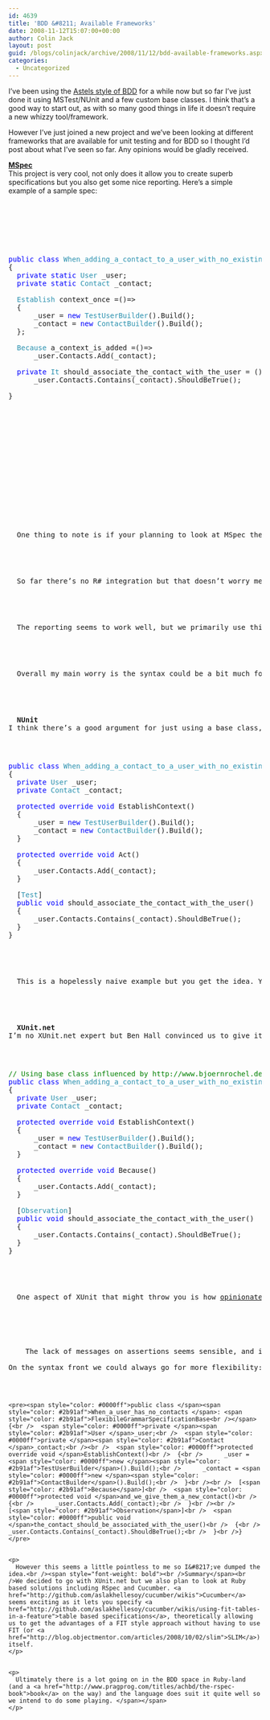 ```yaml
---
id: 4639
title: 'BDD &#8211; Available Frameworks'
date: 2008-11-12T15:07:00+00:00
author: Colin Jack
layout: post
guid: /blogs/colinjack/archive/2008/11/12/bdd-available-frameworks.aspx
categories:
  - Uncategorized
---
```

I&#8217;ve been using the [Astels style of BDD](http://blog.daveastels.com/files/BDD_Intro.pdf) for a while now but so far I&#8217;ve just done it using MSTest/NUnit and a few custom base classes. I think that&#8217;s a good way to start out, as with so many good things in life it doesn&#8217;t require a new whizzy tool/framework.

However I&#8217;ve just joined a new project and we&#8217;ve been looking at different frameworks that are available for unit testing and for BDD so I thought I&#8217;d post about what I&#8217;ve seen so far. Any opinions would be gladly received.

[<span style="font-weight: bold">MSpec</span>](http://codebetter.com/blogs/aaron.jensen/archive/2008/05/08/introducing-machine-specifications-or-mspec-for-short.aspx)  
This project is very cool, not only does it allow you to create superb specifications but you also get some nice reporting. Here&#8217;s a simple example of a sample spec:

<pre><p>
  &nbsp;
</p>

<pre><span style="color: #0000ff">public class </span><span style="color: #2b91af">When_adding_a_contact_to_a_user_with_no_existing_contacts<br /></span>{<br />  <span style="color: #0000ff">private static </span><span style="color: #2b91af">User </span>_user;<br />  <span style="color: #0000ff">private static </span><span style="color: #2b91af">Contact </span>_contact;<br /><br />  <span style="color: #2b91af">Establish </span>context_once =()=&gt;<br />  {<br />      _user = <span style="color: #0000ff">new </span><span style="color: #2b91af">TestUserBuilder</span>().Build();<br />      _contact = <span style="color: #0000ff">new </span><span style="color: #2b91af">ContactBuilder</span>().Build();<br />  };<br /><br />  <span style="color: #2b91af">Because </span>a_context_is_added =()=&gt;<br />      _user.Contacts.Add(_contact);<br /><br />  <span style="color: #0000ff">private </span><span style="color: #2b91af">It </span>should_associate_the_contact_with_the_user = () =&gt;<br />      _user.Contacts.Contains(_contact).ShouldBeTrue();<br />                                                           <br />}</pre>


<p>
  <a href="http://11011.net/software/vspaste"></a>
</p>


<p>
  &nbsp;
</p>


<p>
  One thing to note is if your planning to look at MSpec then you&#8217;ll probably want to download the <a href="http://codebetter.com/blogs/aaron.jensen/archive/2008/10/22/machine-has-moved.aspx">Machine codebase</a> since there aren&#8217;t many examples of using <a href="http://codebetter.com/blogs/aaron.jensen/archive/2008/05/08/introducing-machine-specifications-or-mspec-for-short.aspx">MSpec</a> on the Web the examples with Machine are a good starting point.
</p>


<p>
  So far there&#8217;s no R# integration but that doesn&#8217;t worry me at all as if needed it will come and this is still a very early version. 
</p>


<p>
  The reporting seems to work well, but we primarily use this style for unit/integration tests and so we are unlikely to present the reports outside the development team. Having said that <a href="http://codebetter.com/blogs/aaron.jensen/archive/2008/10/19/bdd-consider-your-audience.aspx">Aaron pointed out</a> that they can be useful within the development team, which makes a lot of sense.
</p>


<p>
  Overall my main worry is the syntax could be a bit much for some people, in particular if you go for the compact style:
</p>


<p>
  <span style="font-weight: bold">NUnit</span><br />I think there&#8217;s a good argument for just using a base class, especially when you are getting going with the approach: 
</p>


<pre><span style="color: #0000ff">public class </span><span style="color: #2b91af">When_adding_a_contact_to_a_user_with_no_existing_contacts </span>: <span style="color: #2b91af">SpecificationBaseNUnit<br /></span>{<br />  <span style="color: #0000ff">private </span><span style="color: #2b91af">User </span>_user;<br />  <span style="color: #0000ff">private </span><span style="color: #2b91af">Contact </span>_contact;<br /><br />  <span style="color: #0000ff">protected override void </span>EstablishContext()<br />  {<br />      _user = <span style="color: #0000ff">new </span><span style="color: #2b91af">TestUserBuilder</span>().Build();<br />      _contact = <span style="color: #0000ff">new </span><span style="color: #2b91af">ContactBuilder</span>().Build();<br />  }<br /><br />  <span style="color: #0000ff">protected override void </span>Act()<br />  {<br />      _user.Contacts.Add(_contact);<br />  }<br /><br />  [<span style="color: #2b91af">Test</span>]<br />  <span style="color: #0000ff">public void </span>should_associate_the_contact_with_the_user()<br />  {<br />      _user.Contacts.Contains(_contact).ShouldBeTrue();<br />  }<br />}</pre>


<p>
  This is a hopelessly naive example but you get the idea. You lose some of the syntax niceness, suddenly the specs themselves take up multiple lines because of all the curlies. You&#8217;ve also lost reporting, unless you put in some work yourself. However it is a little easier to understand and when introducing TDD/BDD that could be important.
</p>


<p>
  <span style="font-weight: bold">XUnit.net</span><br />I&#8217;m no XUnit.net expert but Ben Hall convinced us to give it a shot by recommending it and it is very nice. You can read about an approach that works <a href="http://www.bjoernrochel.de/2008/10/04/introducing-xunitbddextensions/">here</a>. If you use the specification base class described in that post you might end up with this:
</p>


<pre><span style="color: #008000">// Using base class influenced by http://www.bjoernrochel.de/2008/10/04/introducing-xunitbddextensions/<br /></span><span style="color: #0000ff">public class </span><span style="color: #2b91af">When_adding_a_contact_to_a_user_with_no_existing_contacts </span>: <span style="color: #2b91af">SpecificationBase<br /></span>{<br />  <span style="color: #0000ff">private </span><span style="color: #2b91af">User </span>_user;<br />  <span style="color: #0000ff">private </span><span style="color: #2b91af">Contact </span>_contact;<br /><br />  <span style="color: #0000ff">protected override void </span>EstablishContext()<br />  {<br />      _user = <span style="color: #0000ff">new </span><span style="color: #2b91af">TestUserBuilder</span>().Build();<br />      _contact = <span style="color: #0000ff">new </span><span style="color: #2b91af">ContactBuilder</span>().Build();<br />  }<br /><br />  <span style="color: #0000ff">protected override void </span>Because()<br />  {<br />      _user.Contacts.Add(_contact);<br />  }<br /><br />  [<span style="color: #2b91af">Observation</span>]<br />  <span style="color: #0000ff">public void </span>should_associate_the_contact_with_the_user()<br />  {<br />      _user.Contacts.Contains(_contact).ShouldBeTrue();<br />  }<br />}</pre>


<p>
  One aspect of XUnit that might throw you is how <a href="http://www.codeplex.com/xunit/Wiki/View.aspx?title=Comparisons">opinionated</a> it is, which could be an advantage or a disadvantage. An example is that it&#8217;s aiming for each test to run in isolation, so the fixture class is re-created each time and if you really want to reuse the fixture you implement <span style="font-style: italic"><span class="codeInline">IUseFixture. </span></span><span><span class="codeInline">I guess this is a very safe approach because it means tests/specs are extremely unlikely to affect each other, but it actually seems over-kill if you&#8217;re using a style where the specification methods only assert (no side-effects).</p>
  
  
  <p>
    </span></span><span><span class="codeInline">The lack of messages on assertions seems sensible, and it is for small focused BDD specifications, but if you use it for integration testing you would want the option of adding a message in.</span></span><br /><span><span class="codeInline"><br />On the syntax front we could always go for more flexibility:</p>
    
    
    <pre><span style="color: #0000ff">public class </span><span style="color: #2b91af">When_a_user_has_no_contacts </span>: <span style="color: #2b91af">FlexibileGrammarSpecificationBase<br /></span>{<br />  <span style="color: #0000ff">private </span><span style="color: #2b91af">User </span>_user;<br />  <span style="color: #0000ff">private </span><span style="color: #2b91af">Contact </span>_contact;<br /><br />  <span style="color: #0000ff">protected override void </span>EstablishContext()<br />  {<br />      _user = <span style="color: #0000ff">new </span><span style="color: #2b91af">TestUserBuilder</span>().Build();<br />      _contact = <span style="color: #0000ff">new </span><span style="color: #2b91af">ContactBuilder</span>().Build();<br />  }<br /><br />  [<span style="color: #2b91af">Because</span>]<br />  <span style="color: #0000ff">protected void </span>and_we_give_them_a_new_contact()<br />  {<br />      _user.Contacts.Add(_contact);<br />  }<br /><br />  [<span style="color: #2b91af">Observation</span>]<br />  <span style="color: #0000ff">public void </span>the_contact_should_be_associated_with_the_user()<br />  {<br />      _user.Contacts.Contains(_contact).ShouldBeTrue();<br />  }<br />}</pre>
    
    
    <p>
      However this seems a little pointless to me so I&#8217;ve dumped the idea.<br /><span style="font-weight: bold"><br />Summary</span><br />We decided to go with XUnit.net but we also plan to look at Ruby based solutions including RSpec and Cucumber. <a href="http://github.com/aslakhellesoy/cucumber/wikis">Cucumber</a> seems exciting as it lets you specify <a href="http://github.com/aslakhellesoy/cucumber/wikis/using-fit-tables-in-a-feature">table based specifications</a>, theoretically allowing us to get the advantages of a FIT style approach without having to use FIT (or <a href="http://blog.objectmentor.com/articles/2008/10/02/slim">SLIM</a>) itself.
    </p>
    
    
    <p>
      Ultimately there is a lot going on in the BDD space in Ruby-land (and a <a href="http://www.pragprog.com/titles/achbd/the-rspec-book">book</a> on the way) and the language does suit it quite well so we intend to do some playing. </span></span>
    </p>